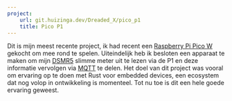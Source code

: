 ```yaml
---
project:
    url: git.huizinga.dev/Dreaded_X/pico_p1
    title: Pico P1
---
```


Dit is mijn meest recente project, ik had recent een [Raspberry Pi Pico W] gekocht om mee rond te spelen.
Uiteindelijk heb ik besloten een apparaat te maken om mijn [DSMR5] slimme meter uit te lezen via de P1 en deze informatie vervolgen via [MQTT] te delen.
Het doel van dit project was vooral om ervaring op te doen met Rust voor embedded devices, een ecosystem dat nog volop in ontwikkeling is momenteel.
Tot nu toe is dit een hele goede ervaring geweest.

[Raspberry Pi Pico W]: https://en.wikipedia.org/wiki/Raspberry_Pi#Raspberry_Pi_Pico
[DSMR5]: https://www.netbeheernederland.nl/_upload/Files/Slimme_meter_15_a727fce1f1.pdf
[MQTT]: https://nl.wikipedia.org/wiki/MQTT
